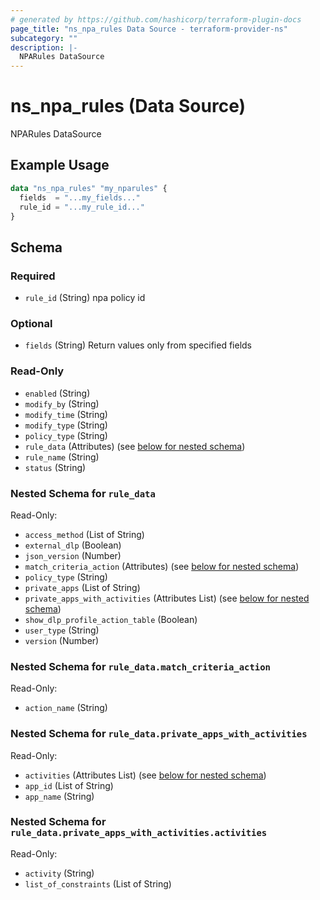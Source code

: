 ```yaml
---
# generated by https://github.com/hashicorp/terraform-plugin-docs
page_title: "ns_npa_rules Data Source - terraform-provider-ns"
subcategory: ""
description: |-
  NPARules DataSource
---
```


# ns_npa_rules (Data Source)

NPARules DataSource

## Example Usage

```terraform
data "ns_npa_rules" "my_nparules" {
  fields  = "...my_fields..."
  rule_id = "...my_rule_id..."
}
```

<!-- schema generated by tfplugindocs -->
## Schema

### Required

- `rule_id` (String) npa policy id

### Optional

- `fields` (String) Return values only from specified fields

### Read-Only

- `enabled` (String)
- `modify_by` (String)
- `modify_time` (String)
- `modify_type` (String)
- `policy_type` (String)
- `rule_data` (Attributes) (see [below for nested schema](#nestedatt--rule_data))
- `rule_name` (String)
- `status` (String)

<a id="nestedatt--rule_data"></a>
### Nested Schema for `rule_data`

Read-Only:

- `access_method` (List of String)
- `external_dlp` (Boolean)
- `json_version` (Number)
- `match_criteria_action` (Attributes) (see [below for nested schema](#nestedatt--rule_data--match_criteria_action))
- `policy_type` (String)
- `private_apps` (List of String)
- `private_apps_with_activities` (Attributes List) (see [below for nested schema](#nestedatt--rule_data--private_apps_with_activities))
- `show_dlp_profile_action_table` (Boolean)
- `user_type` (String)
- `version` (Number)

<a id="nestedatt--rule_data--match_criteria_action"></a>
### Nested Schema for `rule_data.match_criteria_action`

Read-Only:

- `action_name` (String)


<a id="nestedatt--rule_data--private_apps_with_activities"></a>
### Nested Schema for `rule_data.private_apps_with_activities`

Read-Only:

- `activities` (Attributes List) (see [below for nested schema](#nestedatt--rule_data--private_apps_with_activities--activities))
- `app_id` (List of String)
- `app_name` (String)

<a id="nestedatt--rule_data--private_apps_with_activities--activities"></a>
### Nested Schema for `rule_data.private_apps_with_activities.activities`

Read-Only:

- `activity` (String)
- `list_of_constraints` (List of String)
